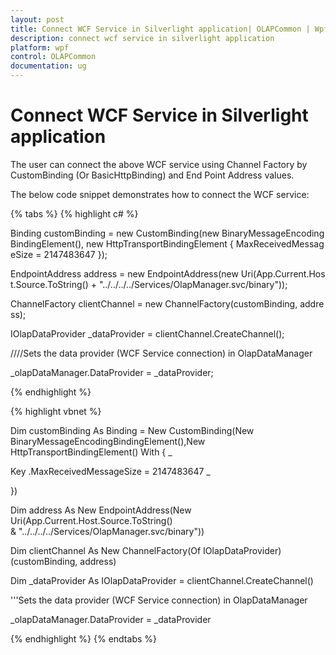 ```yaml
---
layout: post
title: Connect WCF Service in Silverlight application| OLAPCommon | Wpf | Syncfusion
description: connect wcf service in silverlight application
platform: wpf
control: OLAPCommon
documentation: ug
---
```


# Connect WCF Service in Silverlight application

The user can connect the above WCF service using Channel Factory by CustomBinding (Or BasicHttpBinding) and End Point Address values.

The below code snippet demonstrates how to connect the WCF service:

{% tabs %}
{% highlight c# %}

Binding customBinding = new CustomBinding(new BinaryMessageEncodingBindingElement(), new HttpTransportBindingElement { MaxReceivedMessageSize = 2147483647 });

EndpointAddress address = new EndpointAddress(new Uri(App.Current.Host.Source.ToString() + "../../../../Services/OlapManager.svc/binary"));

ChannelFactory<IOlapDataProvider> clientChannel = new ChannelFactory<IOlapDataProvider>(customBinding, address);

IOlapDataProvider _dataProvider = clientChannel.CreateChannel();



////Sets the data provider (WCF Service connection) in OlapDataManager

_olapDataManager.DataProvider = _dataProvider;

{% endhighlight  %}

{% highlight vbnet %}

Dim customBinding As Binding = New CustomBinding(New BinaryMessageEncodingBindingElement(),New HttpTransportBindingElement() With { _

Key .MaxReceivedMessageSize = 2147483647 _

})

Dim address As New EndpointAddress(New Uri(App.Current.Host.Source.ToString() & "../../../../Services/OlapManager.svc/binary"))

Dim clientChannel As New ChannelFactory(Of IOlapDataProvider)(customBinding, address)

Dim _dataProvider As IOlapDataProvider = clientChannel.CreateChannel()



'''Sets the data provider (WCF Service connection) in OlapDataManager

_olapDataManager.DataProvider = _dataProvider

{% endhighlight  %}
{% endtabs %}
